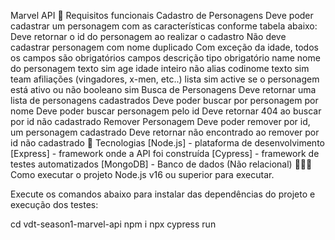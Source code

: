 Marvel API
🔖 Requisitos funcionais
Cadastro de Personagens
 Deve poder cadastrar um personagem com as características conforme tabela abaixo:
 Deve retornar o id do personagem ao realizar o cadastro
 Não deve cadastrar personagem com nome duplicado
 Com exceção da idade, todos os campos são obrigatórios
campos	descrição	tipo	obrigatório
name	nome do personagem	texto	sim
age	idade	inteiro	não
alias	codinome	texto	sim
team	afiliações (vingadores, x-men, etc..)	lista	sim
active	se o personagem está ativo ou não	booleano	sim
Busca de Personagens
 Deve retornar uma lista de personagens cadastrados
 Deve poder buscar por personagem por nome
 Deve poder buscar personagem pelo id
 Deve retornar 404 ao buscar por id não cadastrado
Remover Personagem
 Deve poder remover por id, um personagem cadastrado
 Deve retornar não encontrado ao remover por id não cadastrado
🚀 Tecnologias
[Node.js] - plataforma de desenvolvimento
[Express] - framework onde a API foi construída
[Cypress] - framework de testes automatizados
[MongoDB] - Banco de dados (Não relacional)
👨🏻‍💻 Como executar o projeto
Node.js v16 ou superior para executar.

Execute os comandos abaixo para instalar das dependências do projeto e execução dos testes:

cd vdt-season1-marvel-api
npm i
npx cypress run
